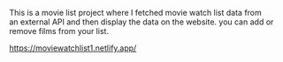 This is a movie list project where I fetched movie watch list data from          
an external API and then display the data on the website. you can add or remove films from your list.                                                                                       
 
https://moviewatchlist1.netlify.app/      
